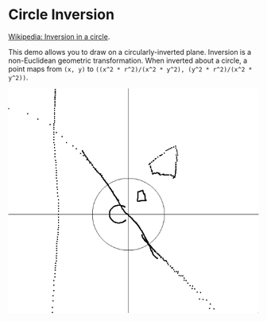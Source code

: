 # Circle Inversion

[Wikipedia: Inversion in a circle](https://en.wikipedia.org/wiki/Inversive_geometry#Inversion_in_a_circle).

This demo allows you to draw on a circularly-inverted plane.
Inversion is a non-Euclidean geometric transformation.
When inverted about a circle, a point maps from `(x, y)` to `((x^2 * r^2)/(x^2 * y^2), (y^2 * r^2)/(x^2 * y^2))`.

![Screenshot](https://raw.githubusercontent.com/tteeoo/sdl-demos/main/circi/circi.png)
